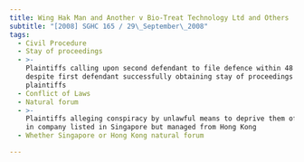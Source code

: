 ```yaml
---
title: Wing Hak Man and Another v Bio-Treat Technology Ltd and Others
subtitle: "[2008] SGHC 165 / 29\_September\_2008"
tags:
  - Civil Procedure
  - Stay of proceedings
  - >-
    Plaintiffs calling upon second defendant to file defence within 48 hours
    despite first defendant successfully obtaining stay of proceedings against
    plaintiffs
  - Conflict of Laws
  - Natural forum
  - >-
    Plaintiffs alleging conspiracy by unlawful means to deprive them of shares
    in company listed in Singapore but managed from Hong Kong
  - Whether Singapore or Hong Kong natural forum

---
```


